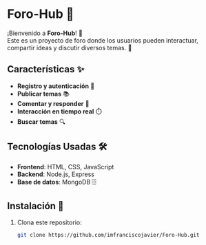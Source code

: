 # Foro-Hub 💬

¡Bienvenido a **Foro-Hub**! 🚀  
Este es un proyecto de foro donde los usuarios pueden interactuar, compartir ideas y discutir diversos temas. 🎉

## Características ✨

- **Registro y autenticación** 🔐
- **Publicar temas** 📚
- **Comentar y responder** 💬
- **Interacción en tiempo real** ⏱️
- **Buscar temas** 🔍

## Tecnologías Usadas 🛠️

- **Frontend**: HTML, CSS, JavaScript
- **Backend**: Node.js, Express
- **Base de datos**: MongoDB 🗄️

## Instalación 🚀

1. Clona este repositorio:
   ```bash
   git clone https://github.com/imfranciscojavier/Foro-Hub.git
